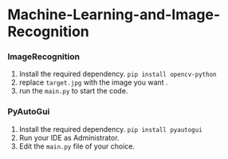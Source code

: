 # Machine-Learning-and-Image-Recognition

### ImageRecognition
1. Install the required dependency.
`pip install opencv-python`
2. replace `target.jpg` with the image you want .
3. run the `main.py` to start the code.

### PyAutoGui
1. Install the required dependency.
`pip install pyautogui`
2. Run your IDE as Administrator.
3. Edit the `main.py` file of your choice.
